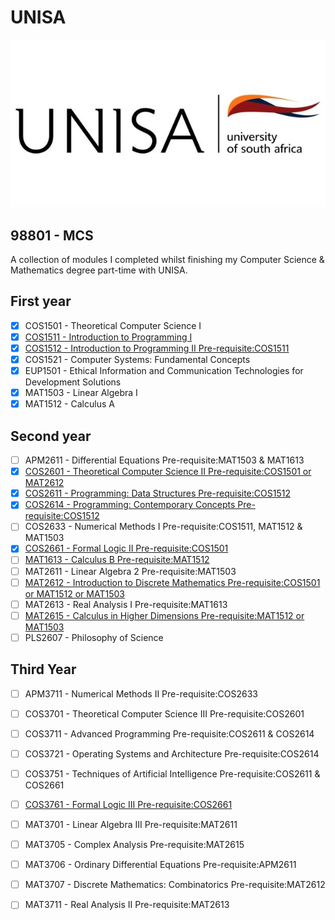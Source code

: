 # UNISA

<p align="center">
  <img src="src/unisa.jpg"/>
</p>

## 98801 - MCS
A collection of modules I completed whilst finishing my Computer Science & Mathematics degree part-time with UNISA.

## First year
- [x] COS1501 - Theoretical Computer Science I 	
- [x] [COS1511 - Introduction to Programming I](https://github.com/luyandamncube/UNISA/tree/master/year1/COS1511) 	
- [x] [COS1512 - Introduction to Programming II 	Pre-requisite:COS1511](https://github.com/luyandamncube/UNISA/tree/master/year1/COS1512) 
- [x] COS1521 - Computer Systems: Fundamental Concepts 	
- [x] EUP1501 - Ethical Information and Communication Technologies for Development Solutions 	
- [x] MAT1503 - Linear Algebra I 	
- [x] MAT1512 - Calculus A

## Second year
- [ ] APM2611 - Differential Equations 	Pre-requisite:MAT1503 & MAT1613
- [x] [COS2601 - Theoretical Computer Science II 	Pre-requisite:COS1501 or MAT2612](https://github.com/luyandamncube/UNISA/tree/master/year2/COS2601)
- [x] [COS2611 - Programming: Data Structures 	Pre-requisite:COS1512](https://github.com/luyandamncube/UNISA/tree/master/year2/COS2611)
- [x] [COS2614 - Programming: Contemporary Concepts 	Pre-requisite:COS1512](https://github.com/luyandamncube/UNISA/tree/master/year2/COS2614)
- [ ] COS2633 - Numerical Methods I 	Pre-requisite:COS1511, MAT1512 & MAT1503
- [x] [COS2661 - Formal Logic II 	Pre-requisite:COS1501](https://github.com/luyandamncube/UNISA/tree/master/year2/COS2661)
- [ ] [MAT1613 - Calculus B 	Pre-requisite:MAT1512](https://github.com/luyandamncube/UNISA/tree/master/year2/MAT1613)
- [ ] MAT2611 - Linear Algebra 2 	Pre-requisite:MAT1503
- [ ] [MAT2612 - Introduction to Discrete Mathematics 	Pre-requisite:COS1501 or MAT1512 or MAT1503](https://github.com/luyandamncube/UNISA/tree/master/year2/MAT2612)
- [ ] MAT2613 - Real Analysis I 	Pre-requisite:MAT1613
- [ ] [MAT2615 - Calculus in Higher Dimensions 	Pre-requisite:MAT1512 or MAT1503](https://github.com/luyandamncube/UNISA/tree/master/year2/MAT2615)
- [ ] PLS2607 - Philosophy of Science

## Third Year
- [ ] APM3711 - Numerical Methods II 	Pre-requisite:COS2633
- [ ] COS3701 - Theoretical Computer Science III 	Pre-requisite:COS2601
- [ ] COS3711 - Advanced Programming 	Pre-requisite:COS2611 & COS2614
- [ ] COS3721 - Operating Systems and Architecture 	Pre-requisite:COS2614
- [ ] COS3751 - Techniques of Artificial Intelligence 	Pre-requisite:COS2611 & COS2661
- [ ] [COS3761 - Formal Logic III 	Pre-requisite:COS2661](https://github.com/luyandamncube/UNISA/tree/master/year3/COS3761)
- [ ] MAT3701 - Linear Algebra III 	Pre-requisite:MAT2611
- [ ] MAT3705 - Complex Analysis 	Pre-requisite:MAT2615
- [ ] MAT3706 - Ordinary Differential Equations 	Pre-requisite:APM2611
- [ ] MAT3707 - Discrete Mathematics: Combinatorics 	Pre-requisite:MAT2612
- [ ] MAT3711 - Real Analysis II 	Pre-requisite:MAT2613

